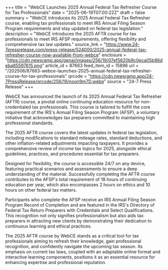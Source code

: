 +++
title = "WebCE Launches 2025 Annual Federal Tax Refresher Course for Tax Professionals"
date = "2025-06-19T07:00:22Z"
draft = false
summary = "WebCE introduces its 2025 Annual Federal Tax Refresher course, enabling tax professionals to meet IRS Annual Filing Season Program requirements and stay updated on federal tax legislation."
description = "WebCE introduces the 2025 AFTR course for tax professionals to meet IRS AFSP requirements, offering flexibility and comprehensive tax law updates."
source_link = "https://www.24-7pressrelease.com/press-release/524000/2025-annual-federal-tax-refresher-course-now-available-from-webce"
enclosure = "https://cdn.newsramp.app/genai/images/256/19/07ef5620b9c0eca05b86deba85597615.png"
article_id = 87663
feed_item_id = 15896
url = "/202506/87663-webce-launches-2025-annual-federal-tax-refresher-course-for-tax-professionals"
qrcode = "https://cdn.newsramp.app/24-7PressRelease/qrcode/256/19/noon9m7D.webp"
source = "24-7 Press Release"
+++

<p>WebCE has announced the launch of its 2025 Annual Federal Tax Refresher (AFTR) course, a pivotal online continuing education resource for non-credentialed tax professionals. This course is tailored to fulfill the core requirement of the IRS's Annual Filing Season Program (AFSP), a voluntary initiative that acknowledges tax preparers committed to maintaining high professional standards.</p><p>The 2025 AFTR course covers the latest updates in federal tax legislation, including modifications to standard mileage rates, standard deductions, and other inflation-related adjustments impacting taxpayers. It provides a comprehensive review of income tax topics for 2025, alongside ethical guidelines, practices, and procedures essential for tax preparers.</p><p>Designed for flexibility, the course is accessible 24/7 on any device, featuring practical scenarios and assessments to ensure a deep understanding of the material. Successfully completing the AFTR course contributes to the AFSP's total requirement of 18 hours of continuing education per year, which also encompasses 2 hours on ethics and 10 hours on other federal tax matters.</p><p>Participants who complete the AFSP receive an IRS Annual Filing Season Program Record of Completion and are featured in the IRS's Directory of Federal Tax Return Preparers with Credentials and Select Qualifications. This recognition not only signifies professionalism but also aids tax preparers in attracting new clients by demonstrating their dedication to continuous learning and ethical practices.</p><p>The 2025 AFTR course by WebCE stands as a critical tool for tax professionals aiming to refresh their knowledge, gain professional recognition, and confidently navigate the upcoming tax season. Its emphasis on current tax laws, coupled with an adaptable online format and interactive learning components, positions it as an essential resource for enhancing expertise and professional reputation.</p>